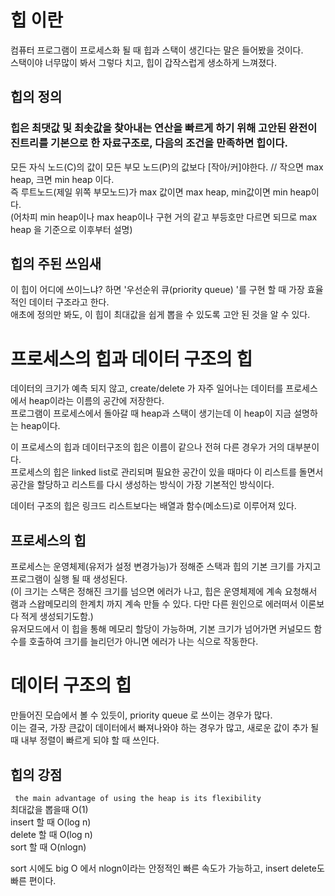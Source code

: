 # 힙 이란
컴퓨터 프로그램이 프로세스화 될 때 힙과 스택이 생긴다는 말은 들어봤을 것이다.  
스택이야 너무많이 봐서 그렇다 치고, 힙이 갑작스럽게 생소하게 느껴졌다.    

## 힙의 정의  
### 힙은 최댓값 및 최솟값을 찾아내는 연산을 빠르게 하기 위해 고안된 완전이진트리를 기본으로 한 자료구조로, 다음의 조건을 만족하면 힙이다.
모든 자식 노드(C)의 값이 모든 부모 노드(P)의 값보다 [작아/커]야한다.    // 작으면 max heap, 크면 min heap 이다.   
즉 루트노드(제일 위쪽 부모노드)가 max 값이면 max heap, min값이면 min heap이다.  
(어차피 min heap이나 max heap이나 구현 거의 같고 부등호만 다르면 되므로 max heap 을 기준으로 이후부터 설명)    

## 힙의 주된 쓰임새  
이 힙이 어디에 쓰이느냐? 하면 '우선순위 큐(priority queue) '를 구현 할 때 가장 효율적인 데이터 구조라고 한다.  
애초에 정의만 봐도, 이 힙이 최대값을 쉽게 뽑을 수 있도록 고안 된 것을 알 수 있다.  
  
  
# 프로세스의 힙과 데이터 구조의 힙  
데이터의 크기가 예측 되지 않고, create/delete 가 자주 일어나는 데이터를 프로세스에서 heap이라는 이름의 공간에 저장한다.  
프로그램이 프로세스에서 돌아갈 때 heap과 스택이 생기는데 이 heap이 지금 설명하는 heap이다.  
  
이 프로세스의 힙과 데이터구조의 힙은 이름이 같으나 전혀 다른 경우가 거의 대부분이다.   
프로세스의 힙은 linked list로 관리되며 필요한 공간이 있을 때마다 이 리스트를 돌면서 공간을 할당하고 리스트를 다시 생성하는 방식이 가장 기본적인 방식이다.  
  
데이터 구조의 힙은 링크드 리스트보다는 배열과 함수(메소드)로 이루어져 있다.    

  
## 프로세스의 힙  
프로세스는 운영체제(유저가 설정 변경가능)가 정해준 스택과 힙의 기본 크기를 가지고 프로그램이 실행 될 때 생성된다.  
(이 크기는 스택은 정해진 크기를 넘으면 에러가 나고, 힙은 운영체제에 계속 요청해서 램과 스왑메모리의 한계치 까지 계속 만들 수 있다. 
다만 다른 원인으로 에러떠서 이론보다 적게 생성되기도함.)  
유저모드에서 이 힙을 통해 메모리 할당이 가능하며, 기본 크기가 넘어가면 커널모드 함수를 호출하여 크기를 늘리던가 아니면 에러가 나는 식으로 작동한다.  
  
# 데이터 구조의 힙  
만들어진 모습에서 볼 수 있듯이, priority queue 로 쓰이는 경우가 많다.  
이는 결국, 가장 큰값이 데이터에서 빠져나와야 하는 경우가 많고, 새로운 값이 추가 될 때 내부 정렬이 빠르게 되야 할 때 쓰인다.  
  
  
## 힙의 강점  
```  the main advantage of using the heap is its flexibility ```  
최대값을 뽑을때 O(1)  
insert 할 때 O(log n)  
delete 할 때 O(log n)  
sort 할 때 O(nlogn)  
  
sort 시에도 big O 에서 nlogn이라는 안정적인 빠른 속도가 가능하고, insert delete도 빠른 편이다.  






